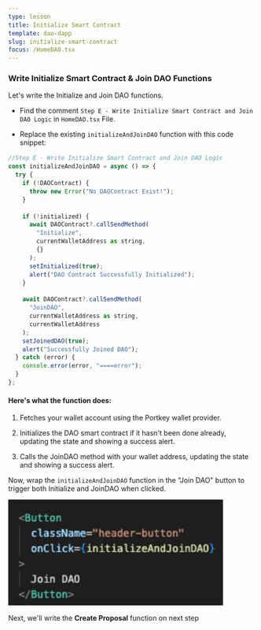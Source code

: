 ```yaml
---
type: lesson
title: Initialize Smart Contract
template: dao-dapp
slug: initialize-smart-contract
focus: /HomeDAO.tsx
---
```


### Write Initialize Smart Contract & Join DAO Functions

Let's write the Initialize and Join DAO functions.

- Find the comment `Step E - Write Initialize Smart Contract and Join DAO Logic` in `HomeDAO.tsx` File.

- Replace the existing `initializeAndJoinDAO` function with this code snippet:

```javascript title="src/HomeDAO.ts" add={3-27}
//Step E - Write Initialize Smart Contract and Join DAO Logic
const initializeAndJoinDAO = async () => {
  try {
    if (!DAOContract) {
      throw new Error("No DAOContract Exist!");
    }

    if (!initialized) {
      await DAOContract?.callSendMethod(
        "Initialize", 
        currentWalletAddress as string,
        {}
      );
      setInitialized(true);
      alert("DAO Contract Successfully Initialized");
    }

    await DAOContract?.callSendMethod(
      "JoinDAO",
      currentWalletAddress as string,
      currentWalletAddress
    );
    setJoinedDAO(true);
    alert("Successfully Joined DAO");
  } catch (error) {
    console.error(error, "====error");
  }
};
```

#### Here's what the function does:

1. Fetches your wallet account using the Portkey wallet provider.

2. Initializes the DAO smart contract if it hasn't been done already, updating the state and showing a success alert.

3. Calls the JoinDAO method with your wallet address, updating the state and showing a success alert.

Now, wrap the `initializeAndJoinDAO` function in the "Join DAO" button to trigger both Initialize and JoinDAO when clicked.

![jao-button](../../../../../assets/fe-join-dao-button.png)

Next, we'll write the **Create Proposal** function on next step
